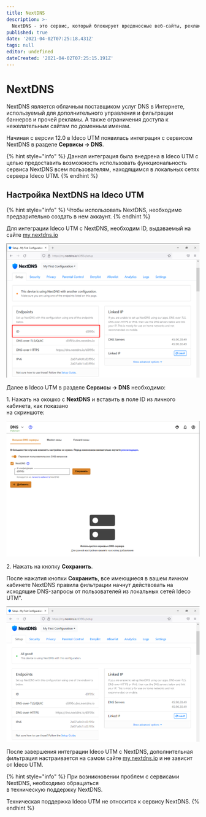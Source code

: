 ```yaml
---
title: NextDNS
description: >-
  NextDNS - это сервис, который блокирует вредоносные веб-сайты, рекламу и трекеры, делает Ваши запросы более безопасными, предоставляет дополнительную аналитику в реальном времени.
published: true
date: '2021-04-02T07:25:18.431Z'
tags: null
editor: undefined
dateCreated: '2021-04-02T07:25:15.191Z'
---
```


# NextDNS

NextDNS является облачным поставщиком услуг DNS в Интернете, используемый для дополнительного управления и фильтрации баннеров и прочей рекламы. А также ограничения доступа к нежелательным сайтам по доменным именам.

Начиная с версии 12.0 в Ideco UTM появилась интеграция с сервисом NextDNS в разделе **Сервисы -> DNS**.

{% hint style="info" %}
Данная интеграция была внедрена в Ideco UTM с целью предоставить возможность использовать функциональность сервиса NextDNS всем пользователям, находящимся в локальных сетях сервера Ideco UTM.
{% endhint %}

## Настройка NextDNS на Ideco UTM

{% hint style="info" %}
Чтобы использовать NextDNS, необходимо предварительно создать в нем аккаунт.
{% endhint %}

Для интеграции Ideco UTM с NextDNS, необходим ID, выдаваемый на сайте [my.nextdns.io](https://my.nextdns.io)

![](../../.gitbook/assets/nextdns_first_configuration.png)

Далее в Ideco UTM в разделе **Сервисы -> DNS** необходимо:

1\. Нажать на окошко с **NextDNS** и вставить в поле ID из личного кабинета, как показано \
на скриншоте:

![](../../.gitbook/assets/nextdns_paste_id_in_dns.png)

2\. Нажать на кнопку **Сохранить**.

После нажатия кнопки **Сохранить**, все имеющиеся в вашем личном кабинете NextDNS правила фильтрации начнут действовать на исходящие DNS-запросы от пользователей из локальных сетей Ideco UTM".

![](../../.gitbook/assets/nextdns_configured.png)

После завершения интеграции Ideco UTM с NextDNS, дополнительная фильтрация настраивается на самом сайте [my.nextdns.io](https://my.nextdns.io) и не зависит от Ideco UTM.

{% hint style="info" %}
При возникновении проблем с сервисами NextDNS, необходимо обращаться \
в техническую поддержку NextDNS.

Техническая поддержка Ideco UTM не относится к сервису NextDNS.
{% endhint %}
